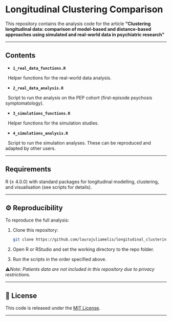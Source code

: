# Longitudinal Clustering Comparison



This repository contains the analysis code for the article **"Clustering longitudinal data: comparison of model-based and distance-based approaches using simulated and real-world data in psychiatric research"**



---



## Contents



- **`1_real_data_functions.R`**  

&nbsp; Helper functions for the real-world data analysis.  



- **`2_real_data_analysis.R`**  

&nbsp; Script to run the analysis on the PEP cohort (first-episode psychosis symptomatology).  



- **`3_simulations_functions.R`**  

&nbsp; Helper functions for the simulation studies.  



- **`4_simulations_analysis.R`**  

&nbsp; Script to run the simulation analyses. These can be reproduced and adapted by other users.  



---



## Requirements



R (≥ 4.0.0) with standard packages for longitudinal modelling, clustering, and visualisation (see scripts for details).  



---



## ⚙️ Reproducibility



To reproduce the full analysis:



1. Clone this repository:

   ```bash
   git clone https://github.com/laurajuliamelis/longitudinal_clustering_comparison.git
   ```


2. Open R or RStudio and set the working directory to the repo folder.



3. Run the scripts in the order specified above.



⚠️*Note: Patients data are not included in this repository due to privacy restrictions.*



---



## 📄 License



This code is released under the [MIT License](LICENSE).



---

